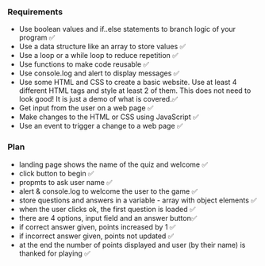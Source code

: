 ### Requirements
- Use boolean values and if..else statements to branch logic of your program ✅
-  Use a data structure like an array to store values ✅
-  Use a loop or a while loop to reduce repetition ✅
-  Use functions to make code reusable ✅
-  Use console.log and alert to display messages ✅
-  Use some HTML and CSS to create a basic website. Use at least 4 different HTML tags and style at least 2 of them. This does not need to look good! It is just a demo of what is covered.✅
-  Get input from the user on a web page ✅
-  Make changes to the HTML or CSS using JavaScript ✅
-  Use an event to trigger a change to a web page ✅


### Plan
- landing page shows the name of the quiz and welcome ✅
- click button to begin ✅
- propmts to ask user name ✅
- alert & console.log to welcome the user to the game ✅
- store questions and answers in a variable - array with object elements ✅
- when the user clicks ok, the first question is loaded ✅
- there are 4 options, input field and an answer button✅
- if correct answer given, points increased by 1 ✅
- if incorrect answer given, points not updated ✅
- at the end the number of points displayed and user (by their name) is thanked for playing ✅

